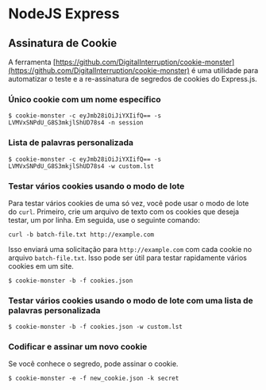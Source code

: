 # NodeJS Express

## Assinatura de Cookie

A ferramenta [https://github.com/DigitalInterruption/cookie-monster](https://github.com/DigitalInterruption/cookie-monster) é uma utilidade para automatizar o teste e a re-assinatura de segredos de cookies do Express.js.

### Único cookie com um nome específico
```
$ cookie-monster -c eyJmb28iOiJiYXIifQ== -s LVMVxSNPdU_G8S3mkjlShUD78s4 -n session
```
### Lista de palavras personalizada
```
$ cookie-monster -c eyJmb28iOiJiYXIifQ== -s LVMVxSNPdU_G8S3mkjlShUD78s4 -w custom.lst
```
### Testar vários cookies usando o modo de lote

Para testar vários cookies de uma só vez, você pode usar o modo de lote do `curl`. Primeiro, crie um arquivo de texto com os cookies que deseja testar, um por linha. Em seguida, use o seguinte comando:

```
curl -b batch-file.txt http://example.com
```

Isso enviará uma solicitação para `http://example.com` com cada cookie no arquivo `batch-file.txt`. Isso pode ser útil para testar rapidamente vários cookies em um site.
```
$ cookie-monster -b -f cookies.json
```
### Testar vários cookies usando o modo de lote com uma lista de palavras personalizada
```
$ cookie-monster -b -f cookies.json -w custom.lst
```
### Codificar e assinar um novo cookie

Se você conhece o segredo, pode assinar o cookie.
```
$ cookie-monster -e -f new_cookie.json -k secret
```

